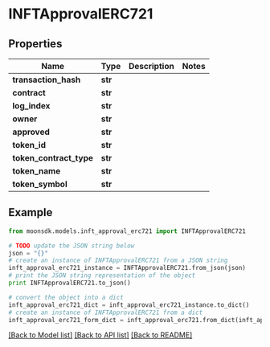 # INFTApprovalERC721


## Properties

Name | Type | Description | Notes
------------ | ------------- | ------------- | -------------
**transaction_hash** | **str** |  | 
**contract** | **str** |  | 
**log_index** | **str** |  | 
**owner** | **str** |  | 
**approved** | **str** |  | 
**token_id** | **str** |  | 
**token_contract_type** | **str** |  | 
**token_name** | **str** |  | 
**token_symbol** | **str** |  | 

## Example

```python
from moonsdk.models.inft_approval_erc721 import INFTApprovalERC721

# TODO update the JSON string below
json = "{}"
# create an instance of INFTApprovalERC721 from a JSON string
inft_approval_erc721_instance = INFTApprovalERC721.from_json(json)
# print the JSON string representation of the object
print INFTApprovalERC721.to_json()

# convert the object into a dict
inft_approval_erc721_dict = inft_approval_erc721_instance.to_dict()
# create an instance of INFTApprovalERC721 from a dict
inft_approval_erc721_form_dict = inft_approval_erc721.from_dict(inft_approval_erc721_dict)
```
[[Back to Model list]](../README.md#documentation-for-models) [[Back to API list]](../README.md#documentation-for-api-endpoints) [[Back to README]](../README.md)


